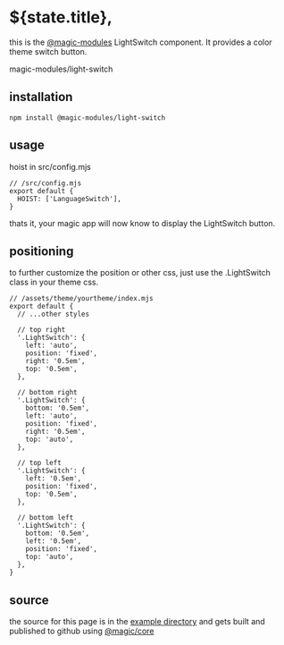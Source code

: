 # ${state.title},

this is the
[@magic-modules](https://github.com/magic-modules)
LightSwitch component. It provides a color theme switch button.

<GitBadges>magic-modules/light-switch</GitBadges>

## installation

`npm install @magic-modules/light-switch`

## usage

hoist in src/config.mjs

```
// /src/config.mjs
export default {
  HOIST: ['LanguageSwitch'],
}
```

thats it, your magic app will now know to display the LightSwitch button.

## positioning

to further customize the position or other css, just use the .LightSwitch class in your theme css.

```
// /assets/theme/yourtheme/index.mjs
export default {
  // ...other styles

  // top right
  '.LightSwitch': {
    left: 'auto',
    position: 'fixed',
    right: '0.5em',
    top: '0.5em',
  },

  // bottom right
  '.LightSwitch': {
    bottom: '0.5em',
    left: 'auto',
    position: 'fixed',
    right: '0.5em',
    top: 'auto',
  },

  // top left
  '.LightSwitch': {
    left: '0.5em',
    position: 'fixed',
    top: '0.5em',
  },

  // bottom left
  '.LightSwitch': {
    bottom: '0.5em',
    left: '0.5em',
    position: 'fixed',
    top: 'auto',
  },
}
```

## source

the source for this page is in the
[example directory](https://github.com/magic-modules/light-switch/tree/master/example)
and gets built and published to github using
[@magic/core](https://github.com/magic/core)
